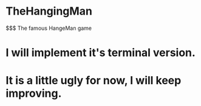 # TheHangingMan
$$$ The famous HangeMan game
# I will implement it's terminal version.
# It is a little ugly for now, I will keep improving.
